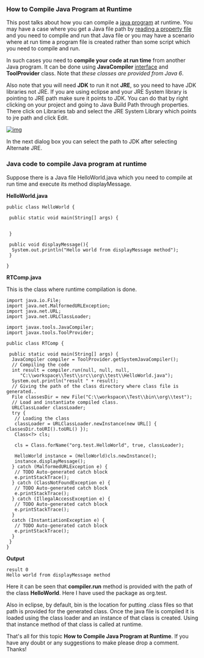 ### How to Compile Java Program at Runtime

This post talks about how you can compile a [java program](https://www.netjstech.com/2015/06/java-programs.html) at runtime. You may have a case where you get a Java file path by [reading a property file](https://www.netjstech.com/2017/09/how-to-read-properties-file-in-java.html) and you need to compile and run that Java file or you may have a scenario where at run time a program file is created rather than some script which you need to compile and run.

In such cases you need to **compile your code at run time** from another Java program. It can be done using **JavaCompiler** [interface](https://www.netjstech.com/2015/05/interface-in-java.html) and **ToolProvider** class. Note that *these classes are provided from Java 6*.

Also note that you will need **JDK** to run it not **JRE**, so you need to have JDK libraries not JRE. If you are using eclipse and your JRE System library is pointing to JRE path make sure it points to JDK. You can do that by right clicking on your project and going to Java Build Path through properties. There click on Libraries tab and select the JRE System Library which points to jre path and click Edit.

[![img](https://kingcall.oss-cn-hangzhou.aliyuncs.com/blog/img/2020/12/03/19:59:36-Compiling%252BJava%252Bprogram.png)](https://4.bp.blogspot.com/-09Kp07JT55Q/WA4l8LMor8I/AAAAAAAAATc/22bP_dfb8CEfinwTY4-oqX3-rqyr3CpXgCPcB/s1600/Compiling%2BJava%2Bprogram.png)

In the next dialog box you can select the path to JDK after selecting Alternate JRE.

### Java code to compile Java program at runtime

Suppose there is a Java file HelloWorld.java which you need to compile at run time and execute its method displayMessage.

**HelloWorld.java**

```
public class HelloWorld {

 public static void main(String[] args) {
 

 }
 
 public void displayMessage(){
  System.out.println("Hello world from displayMessage method");
 }

}
```

**RTComp.java**

This is the class where runtime compilation is done.

```
import java.io.File;
import java.net.MalformedURLException;
import java.net.URL;
import java.net.URLClassLoader;

import javax.tools.JavaCompiler;
import javax.tools.ToolProvider;

public class RTComp {

 public static void main(String[] args) {
  JavaCompiler compiler = ToolProvider.getSystemJavaCompiler();
  // Compiling the code
  int result = compiler.run(null, null, null, 
     "C:\\workspace\\Test\\src\\org\\test\\HelloWorld.java");
  System.out.println("result " + result);
  // Giving the path of the class directory where class file is generated..
  File classesDir = new File("C:\\workspace\\Test\\bin\\org\\test");
  // Load and instantiate compiled class.
  URLClassLoader classLoader;
  try {
   // Loading the class 
   classLoader = URLClassLoader.newInstance(new URL[] { classesDir.toURI().toURL() });
   Class<?> cls;
   
   cls = Class.forName("org.test.HelloWorld", true, classLoader);
  
   HelloWorld instance = (HelloWorld)cls.newInstance();
   instance.displayMessage();
  } catch (MalformedURLException e) {
   // TODO Auto-generated catch block
   e.printStackTrace();
  } catch (ClassNotFoundException e) {
   // TODO Auto-generated catch block
   e.printStackTrace();
  } catch (IllegalAccessException e) {
   // TODO Auto-generated catch block
   e.printStackTrace();
  }
  catch (InstantiationException e) {
   // TODO Auto-generated catch block
   e.printStackTrace();
  }  
 }
}
```

**Output**

```
result 0
Hello world from displayMessage method
```

Here it can be seen that **compiler.run** method is provided with the path of the class **HelloWorld**. Here I have used the package as org.test.

Also in eclipse, by default, bin is the location for putting .class files so that path is provided for the generated class. Once the java file is compiled it is loaded using the class loader and an instance of that class is created. Using that instance method of that class is called at runtime.

That's all for this topic **How to Compile Java Program at Runtime**. If you have any doubt or any suggestions to make please drop a comment. Thanks!